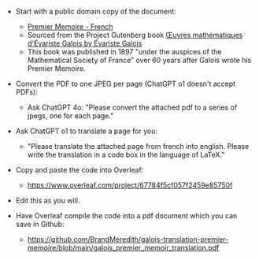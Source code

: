 - Start with a public domain copy of the document:
  - [Premier Memoire - French](https://github.com/BrandMeredith/galois-translation-premier-memoire/blob/main/galois_premier_memoir_french_full.pdf)
  - Sourced from the Project Gutenberg book [Œuvres mathématiques d'Évariste Galois by Évariste Galois](https://www.gutenberg.org/ebooks/40213)
  - This book was published in 1897 "under the auspices of the Mathematical Society of France" over 60 years after Galois wrote his Premier Memoire.

- Convert the PDF to one JPEG per page (ChatGPT o1 doesn't accept PDFs):
  - Ask ChatGPT 4o: "Please convert the attached pdf to a series of jpegs, one for each page."

- Ask ChatGPT o1 to translate a page for you:
  - "Please translate the attached page from french into english. Please write the translation in a code box in the language of LaTeX."

- Copy and paste the code into Overleaf:
  - https://www.overleaf.com/project/67784f5cf057f2459e85750f
 
- Edit this as you will.

- Have Overleaf compile the code into a pdf document which you can save in Github:
  - https://github.com/BrandMeredith/galois-translation-premier-memoire/blob/main/galois_premier_memoir_translation.pdf

